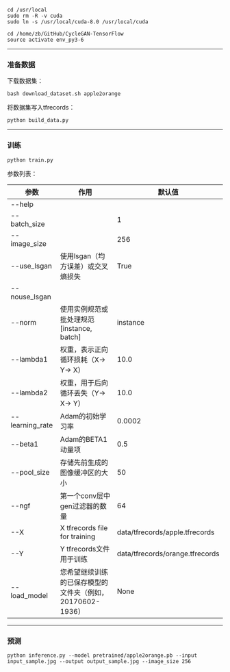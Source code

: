 ```
cd /usr/local
sudo rm -R -v cuda
sudo ln -s /usr/local/cuda-8.0 /usr/local/cuda

cd /home/zb/GitHub/CycleGAN-TensorFlow
source activate env_py3-6
```

---

### 准备数据

下载数据集：
```
bash download_dataset.sh apple2orange
```

将数据集写入tfrecords：
```
python build_data.py
```

---

### 训练
```
python train.py
```

参数列表：

|参数|作用|默认值|
|-|-|-|
|--help|
|--batch_size||1|
|--image_size||256|
|--use_lsgan|使用lsgan（均方误差）或交叉熵损失|True|
|--nouse_lsgan|||
|--norm|使用实例规范或批处理规范[instance, batch]|instance|
|--lambda1|权重，表示正向循环损耗（X-> Y-> X）|10.0|
|--lambda2|权重，用于后向循环丢失（Y-> X-> Y）|10.0|
|--learning_rate|Adam的初始学习率|0.0002|
|--beta1|Adam的BETA1动量项|0.5|
|--pool_size|存储先前生成的图像缓冲区的大小|50|
|--ngf|第一个conv层中gen过滤器的数量|64|
|--X|X tfrecords file for training|data/tfrecords/apple.tfrecords|
|--Y|Y tfrecords文件用于训练|data/tfrecords/orange.tfrecords|
|--load_model|您希望继续训练的已保存模型的文件夹（例如，20170602-1936）|None|

---

### 预测

```
python inference.py --model pretrained/apple2orange.pb --input input_sample.jpg --output output_sample.jpg --image_size 256
```